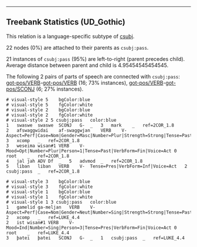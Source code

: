 

--------------------------------------------------------------------------------

## Treebank Statistics (UD_Gothic)

This relation is a language-specific subtype of [csubj]().

22 nodes (0%) are attached to their parents as `csubj:pass`.

21 instances of `csubj:pass` (95%) are left-to-right (parent precedes child).
Average distance between parent and child is 4.95454545454545.

The following 2 pairs of parts of speech are connected with `csubj:pass`: [got-pos/VERB]()-[got-pos/VERB]() (16; 73% instances), [got-pos/VERB]()-[got-pos/SCONJ]() (6; 27% instances).


~~~ conllu
# visual-style 5	bgColor:blue
# visual-style 5	fgColor:white
# visual-style 2	bgColor:blue
# visual-style 2	fgColor:white
# visual-style 2 5 csubj:pass	color:blue
1	swaswe	swaswe	SCONJ	G-	_	3	mark	_	ref=2COR_1.8
2	afswaggwidai	af-swaggwjan	VERB	V-	Aspect=Perf|Case=Nom|Gender=Masc|Number=Plur|Strength=Strong|Tense=Past|VerbForm=Part|Voice=Pass	3	xcomp	_	ref=2COR_1.8
3	weseima	wisan#1	VERB	V-	Mood=Opt|Number=Plur|Person=1|Tense=Past|VerbForm=Fin|Voice=Act	0	root	_	ref=2COR_1.8
4	jal	jah	ADV	Df	_	5	advmod	_	ref=2COR_1.8
5	liban	liban	VERB	V-	Tense=Pres|VerbForm=Inf|Voice=Act	2	csubj:pass	_	ref=2COR_1.8

~~~


~~~ conllu
# visual-style 3	bgColor:blue
# visual-style 3	fgColor:white
# visual-style 1	bgColor:blue
# visual-style 1	fgColor:white
# visual-style 1 3 csubj:pass	color:blue
1	gamelid	ga-meljan	VERB	V-	Aspect=Perf|Case=Nom|Gender=Neut|Number=Sing|Strength=Strong|Tense=Past|VerbForm=Part|Voice=Pass	2	xcomp	_	ref=LUKE_4.4
2	ist	wisan#1	VERB	V-	Mood=Ind|Number=Sing|Person=3|Tense=Pres|VerbForm=Fin|Voice=Act	0	root	_	ref=LUKE_4.4
3	þatei	þatei	SCONJ	G-	_	1	csubj:pass	_	ref=LUKE_4.4

~~~



